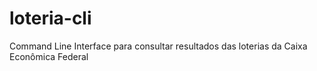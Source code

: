 loteria-cli
===========

Command Line Interface para consultar resultados das loterias da Caixa Econômica Federal
